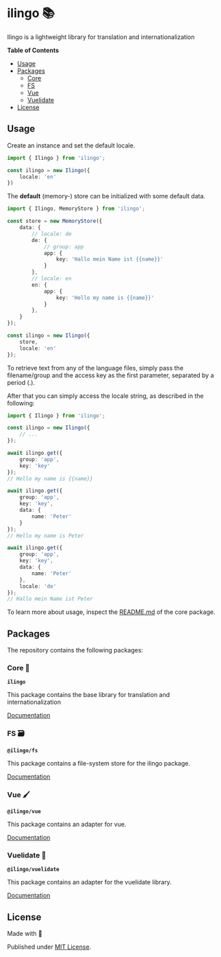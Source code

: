 # ilingo 📚

Ilingo is a lightweight library for translation and internationalization

**Table of Contents**

- [Usage](#usage)
- [Packages](#packages)
  - [Core](#core-)
  - [FS](#fs-)
  - [Vue](#vue-)
  - [Vuelidate](#vuelidate-)
- [License](#license)

## Usage

Create an instance and set the default locale.

```typescript
import { Ilingo } from 'ilingo';

const ilingo = new Ilingo({
    locale: 'en'
})
```

The **default** (memory-) store can be initialized with some default data.

```typescript
import { Ilingo, MemoryStore } from 'ilingo';

const store = new MemoryStore({
    data: {
        // locale: de
        de: {
            // group: app
            app: {
                key: 'Hallo mein Name ist {{name}}'
            }
        },
        // locale: en
        en: {
            app: {
                key: 'Hello my name is {{name}}'
            }
        },
    }
});

const ilingo = new Ilingo({
    store,
    locale: 'en'
});
```

To retrieve text from any of the language files, simply pass the filename/group and the access key
as the first parameter, separated by a period (.).

After that you can simply access the locale string, as described in the following:

```typescript
import { Ilingo } from 'ilingo';

const ilingo = new Ilingo({
    // ...
});

await ilingo.get({ 
    group: 'app', 
    key: 'key'
});
// Hello my name is {{name}}

await ilingo.get({ 
    group: 'app', 
    key: 'key', 
    data: {
        name: 'Peter'
    }
});
// Hello my name is Peter

await ilingo.get({
    group: 'app',
    key: 'key',
    data: {
        name: 'Peter'
    },
    locale: 'de'
});
// Hallo mein Name ist Peter
```

To learn more about usage, inspect the [README.md](./packages/ilingo/README.md) of the core package.  

## Packages

The repository contains the following packages:

### Core 💬

**`ilingo`**

This package contains the base library 
for translation and internationalization

[Documentation](./packages/ilingo/README.md)

### FS 🗃️

**`@ilingo/fs`**

This package contains a file-system store for the
ilingo package.

[Documentation](./packages/fs/README.md)

### Vue 🖌️

**`@ilingo/vue`**

This package contains an adapter for vue.

[Documentation](./packages/vue/README.md)

### Vuelidate 🎉

**`@ilingo/vuelidate`**

This package contains an adapter for the vuelidate library.

[Documentation](./packages/vuelidate/README.md)

## License

Made with 💚

Published under [MIT License](./LICENSE).
